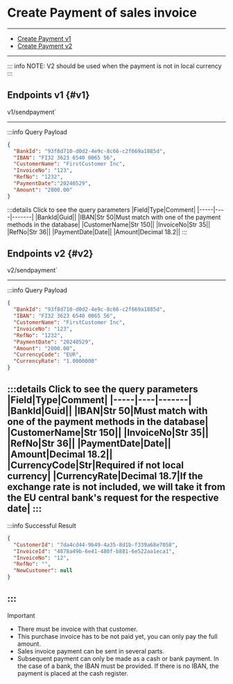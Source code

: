 # Create Payment of sales invoice
---
- [Create Payment v1](#v1)
- [Create Payment v2](#v2)

---
::: info NOTE:
V2 should be used when the payment is not in local currency
:::
## Endpoints v1 {#v1}

<!--@include: @/dist/md/api_url.md-->v1/sendpayment`

---
:::info Query Payload
```json
{ 
  "BankId": "93f8d710-d0d2-4e9c-8c66-c2f669a1885d",
  "IBAN": "FI32 3623 6540 0065 56", 
  "CustomerName": "FirstCustomer Inc", 
  "InvoiceNo": "123",
  "RefNo": "1232", 
  "PaymentDate":"20240529", 
  "Amount": "2000.00" 
}
```
:::details Click to see the query parameters
|Field|Type|Comment|
|-----|----|-------|
|BankId|Guid||
|IBAN|Str 50|Must match with one of the payment methods in the database|
|CustomerName|Str 150||
|InvoiceNo|Str 35||
|RefNo|Str 36||
|PaymentDate|Date||
|Amount|Decimal 18.2||
:::

## Endpoints v2 {#v2}

<!--@include: @/dist/md/api_url.md-->v2/sendpayment`

---
:::info Query Payload
```json
{
  "BankId": "93f8d710-d0d2-4e9c-8c66-c2f669a1885d",
  "IBAN": "FI32 3623 6540 0065 56",
  "CustomerName": "FirstCustomer Inc",
  "InvoiceNo": "123",
  "RefNo": "1232",
  "PaymentDate": "20240529",
  "Amount": "2000.00",
  "CurrencyCode": "EUR",
  "CurrencyRate": "1.0000000"
}
```
:::details Click to see the query parameters
|Field|Type|Comment|
|-----|----|-------|
|BankId|Guid||
|IBAN|Str 50|Must match with one of the payment methods in the database|
|CustomerName|Str 150||
|InvoiceNo|Str 35||
|RefNo|Str 36||
|PaymentDate|Date||
|Amount|Decimal 18.2||
|CurrencyCode|Str|Required if not local currency|
|CurrencyRate|Decimal 18.7|If the exchange rate is not included, we will take it from the EU central bank's request for the respective date|
:::
---
:::info Successful Result
```json
{
  "CustomerId": "7da4cd44-9b49-4a35-8d1b-f339a68e7058",
  "InvoiceId": "4878a49b-6e41-480f-b881-6e522aa1eca1",
  "InvoiceNo": "12",
  "RefNo": "",
  "NewCustomer": null
}
```
:::
---
> [!IMPORTANT]
>- There must be invoice with that customer.
>- This purchase invoice has to be not paid yet, you can only pay the full amount.
>- Sales invoice payment can be sent in several parts.
>- Subsequent payment can only be made as a cash or bank payment. In the case of a bank, the IBAN must be provided. If there is no IBAN, the payment is placed at the cash register.